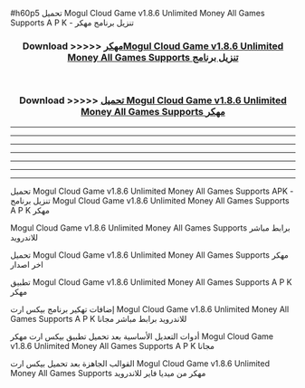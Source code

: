 #h60p5 تحميل Mogul Cloud Game v1.8.6 Unlimited Money All Games Supports  A P K - تنزيل برنامج مهكر



<div align="center">
<h3>Download >>>>> <a href="https://runaway1.web.app/?sq=Mogul Cloud Game v1.8.6 Unlimited Money All Games Supports ">مهكرMogul Cloud Game v1.8.6 Unlimited Money All Games Supports  تنزيل برنامج</a></h3><br>

<h3>Download >>>>> <a href="https://runaway1.web.app/?sq=Mogul Cloud Game v1.8.6 Unlimited Money All Games Supports ">تحميل Mogul Cloud Game v1.8.6 Unlimited Money All Games Supports  مهكر</a></h3>
</div>


----------------------------------------------------------

----------------------------------------------------------

----------------------------------------------------------

----------------------------------------------------------

----------------------------------------------------------

----------------------------------------------------------

----------------------------------------------------------

تحميل Mogul Cloud Game v1.8.6 Unlimited Money All Games Supports  APK - تنزيل برنامج Mogul Cloud Game v1.8.6 Unlimited Money All Games Supports  A P K مهكر

Mogul Cloud Game v1.8.6 Unlimited Money All Games Supports  برابط مباشر للاندرويد

تحميل Mogul Cloud Game v1.8.6 Unlimited Money All Games Supports  مهكر اخر اصدار

تطبيق Mogul Cloud Game v1.8.6 Unlimited Money All Games Supports  A P K مهكر

إضافات تهكير برنامج بيكس ارت Mogul Cloud Game v1.8.6 Unlimited Money All Games Supports  A P K للاندرويد برابط مباشر مجانا

أدوات التعديل الأساسية بعد تحميل تطبيق بيكس ارت مهكر Mogul Cloud Game v1.8.6 Unlimited Money All Games Supports  A P K مجانا

القوالب الجاهزة بعد تحميل بيكس ارت Mogul Cloud Game v1.8.6 Unlimited Money All Games Supports  مهكر من ميديا فاير للاندرويد


